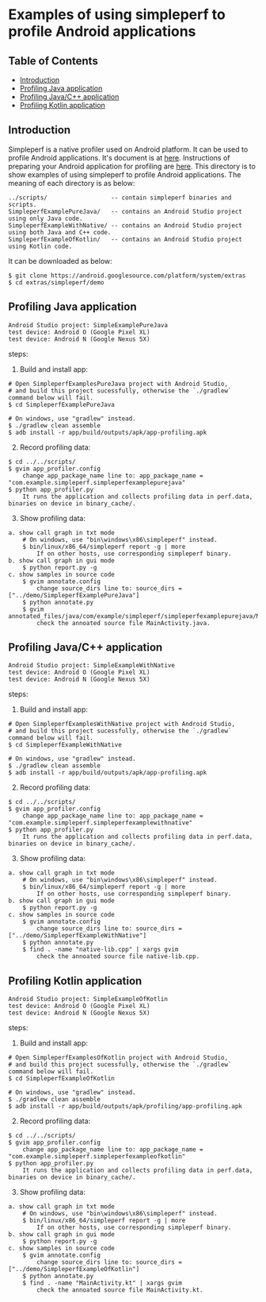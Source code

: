 # Examples of using simpleperf to profile Android applications

## Table of Contents

- [Introduction](#introduction)
- [Profiling Java application](#profiling-java-application)
- [Profiling Java/C++ application](#profiling-javac-application)
- [Profiling Kotlin application](#profiling-kotlin-application)

## Introduction

Simpleperf is a native profiler used on Android platform. It can be used to profile Android
applications. It's document is at [here](https://android.googlesource.com/platform/system/extras/+/master/simpleperf/README.md).
Instructions of preparing your Android application for profiling are [here](https://android.googlesource.com/platform/system/extras/+/master/simpleperf/README.md#Android-application-profiling).
This directory is to show examples of using simpleperf to profile Android applications. The
meaning of each directory is as below:

    ../scripts/                  -- contain simpleperf binaries and scripts.
    SimpleperfExamplePureJava/   -- contains an Android Studio project using only Java code.
    SimpleperfExampleWithNative/ -- contains an Android Studio project using both Java and C++ code.
    SimpleperfExampleOfKotlin/   -- contains an Android Studio project using Kotlin code.

It can be downloaded as below:

    $ git clone https://android.googlesource.com/platform/system/extras
    $ cd extras/simpleperf/demo

## Profiling Java application

    Android Studio project: SimpleExamplePureJava
    test device: Android O (Google Pixel XL)
    test device: Android N (Google Nexus 5X)

steps:
1. Build and install app:
```
# Open SimpleperfExamplesPureJava project with Android Studio,
# and build this project sucessfully, otherwise the `./gradlew` command below will fail.
$ cd SimpleperfExamplePureJava

# On windows, use "gradlew" instead.
$ ./gradlew clean assemble
$ adb install -r app/build/outputs/apk/app-profiling.apk
```

2. Record profiling data:
```
$ cd ../../scripts/
$ gvim app_profiler.config
    change app_package_name line to: app_package_name = "com.example.simpleperf.simpleperfexamplepurejava"
$ python app_profiler.py
    It runs the application and collects profiling data in perf.data, binaries on device in binary_cache/.
```

3. Show profiling data:
```
a. show call graph in txt mode
    # On windows, use "bin\windows\x86\simpleperf" instead.
    $ bin/linux/x86_64/simpleperf report -g | more
        If on other hosts, use corresponding simpleperf binary.
b. show call graph in gui mode
    $ python report.py -g
c. show samples in source code
    $ gvim annotate.config
        change source_dirs line to: source_dirs = ["../demo/SimpleperfExamplePureJava"]
    $ python annotate.py
    $ gvim annotated_files/java/com/example/simpleperf/simpleperfexamplepurejava/MainActivity.java
        check the annoated source file MainActivity.java.
```

## Profiling Java/C++ application

    Android Studio project: SimpleExampleWithNative
    test device: Android O (Google Pixel XL)
    test device: Android N (Google Nexus 5X)

steps:
1. Build and install app:
```
# Open SimpleperfExamplesWithNative project with Android Studio,
# and build this project sucessfully, otherwise the `./gradlew` command below will fail.
$ cd SimpleperfExampleWithNative

# On windows, use "gradlew" instead.
$ ./gradlew clean assemble
$ adb install -r app/build/outputs/apk/app-profiling.apk
```

2. Record profiling data:
```
$ cd ../../scripts/
$ gvim app_profiler.config
    change app_package_name line to: app_package_name = "com.example.simpleperf.simpleperfexamplewithnative"
$ python app_profiler.py
    It runs the application and collects profiling data in perf.data, binaries on device in binary_cache/.
```

3. Show profiling data:
```
a. show call graph in txt mode
    # On windows, use "bin\windows\x86\simpleperf" instead.
    $ bin/linux/x86_64/simpleperf report -g | more
        If on other hosts, use corresponding simpleperf binary.
b. show call graph in gui mode
    $ python report.py -g
c. show samples in source code
    $ gvim annotate.config
        change source_dirs line to: source_dirs = ["../demo/SimpleperfExampleWithNative"]
    $ python annotate.py
    $ find . -name "native-lib.cpp" | xargs gvim
        check the annoated source file native-lib.cpp.
```

## Profiling Kotlin application

    Android Studio project: SimpleExampleOfKotlin
    test device: Android O (Google Pixel XL)
    test device: Android N (Google Nexus 5X)

steps:
1. Build and install app:
```
# Open SimpleperfExamplesOfKotlin project with Android Studio,
# and build this project sucessfully, otherwise the `./gradlew` command below will fail.
$ cd SimpleperfExampleOfKotlin

# On windows, use "gradlew" instead.
$ ./gradlew clean assemble
$ adb install -r app/build/outputs/apk/profiling/app-profiling.apk
```

2. Record profiling data:
```
$ cd ../../scripts/
$ gvim app_profiler.config
    change app_package_name line to: app_package_name = "com.example.simpleperf.simpleperfexampleofkotlin"
$ python app_profiler.py
    It runs the application and collects profiling data in perf.data, binaries on device in binary_cache/.
```

3. Show profiling data:
```
a. show call graph in txt mode
    # On windows, use "bin\windows\x86\simpleperf" instead.
    $ bin/linux/x86_64/simpleperf report -g | more
        If on other hosts, use corresponding simpleperf binary.
b. show call graph in gui mode
    $ python report.py -g
c. show samples in source code
    $ gvim annotate.config
        change source_dirs line to: source_dirs = ["../demo/SimpleperfExampleOfKotlin"]
    $ python annotate.py
    $ find . -name "MainActivity.kt" | xargs gvim
        check the annoated source file MainActivity.kt.
```
